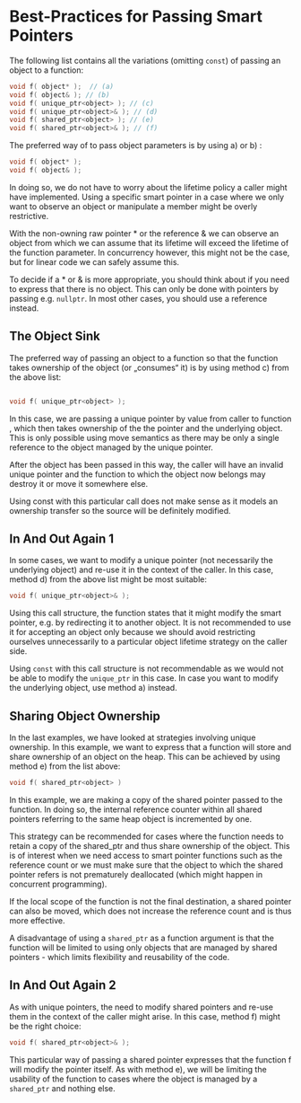 # Best-Practices for Passing Smart Pointers

The following list contains all the variations (omitting `const`) of passing
an object to a function:

```cpp
void f( object* );  // (a)
void f( object& ); // (b)
void f( unique_ptr<object> ); // (c)
void f( unique_ptr<object>& ); // (d)
void f( shared_ptr<object> ); // (e)
void f( shared_ptr<object>& ); // (f)
```

The preferred way of to pass object parameters is by using a) or b) :

```cpp
void f( object* );
void f( object& );
```

In doing so, we do not have to worry about the lifetime policy a caller might
have implemented. Using a specific smart pointer in a case where we only want
to observe an object or manipulate a member might be overly restrictive.

With the non-owning raw pointer * or the reference & we can observe an object
from which we can assume that its lifetime will exceed the lifetime of the
function parameter. In concurrency however, this might not be the case, but
for linear code we can safely assume this.

To decide if a * or & is more appropriate, you should think about if
you need to express that there is no object. This can only be done with
pointers by passing e.g. `nullptr`. In most other cases, you should use a
reference instead.

## The Object Sink

The preferred way of passing an object to a function so that the function
takes ownership of the object (or „consumes“ it) is by using method c) from
the above list:

```cpp

void f( unique_ptr<object> );
```

In this case, we are passing a unique pointer by value from caller to function
, which then takes ownership of the the pointer and the underlying object.
This is only possible using move semantics as there may be only a single
reference to the object managed by the unique pointer.

After the object has been passed in this way, the caller will have an invalid
unique pointer and the function to which the object now belongs may destroy it
or move it somewhere else.

Using const with this particular call does not make
sense as it models an ownership transfer so the source will be definitely modified.

## In And Out Again 1

In some cases, we want to modify a unique pointer (not necessarily the
underlying object) and re-use it in the context of the caller. In this case,
method d) from the above list might be most suitable:

```cpp
void f( unique_ptr<object>& );
```

Using this call structure, the function states that it might modify the smart
pointer, e.g. by redirecting it to another object. It is not recommended to
use it for accepting an object only because we should avoid restricting
ourselves unnecessarily to a particular object lifetime strategy on the caller
side.

Using `const` with this call structure is not recommendable as we would not be
able to modify the `unique_ptr` in this case. In case you want to modify the
underlying object, use method a) instead.

## Sharing Object Ownership

In the last examples, we have looked at strategies involving unique ownership.
In this example, we want to express that a function will store and share
ownership of an object on the heap. This can be achieved by using method e)
from the list above:

```cpp
void f( shared_ptr<object> )
```

In this example, we are making a copy of the shared pointer passed to the
function. In doing so, the internal reference counter within all shared
pointers referring to the same heap object is incremented by one.

This strategy can be recommended for cases where the function needs to retain
a copy of the shared_ptr and thus share ownership of the object. This is of
interest when we need access to smart pointer functions such as the reference
count or we must make sure that the object to which the shared pointer refers
is not prematurely deallocated (which might happen in concurrent programming).

If the local scope of the function is not the final destination, a shared
pointer can also be moved, which does not increase the reference count and is
thus more effective.

A disadvantage of using a `shared_ptr` as a function argument is that the
function will be limited to using only objects that are managed by shared
pointers - which limits flexibility and reusability of the code.

## In And Out Again 2

As with unique pointers, the need to modify shared pointers and re-use them in
the context of the caller might arise. In this case, method f) might be the
right choice:

```cpp
void f( shared_ptr<object>& );
```

This particular way of passing a shared pointer expresses that the function f
will modify the pointer itself. As with method e), we will be limiting the
usability of the function to cases where the object is managed by a `shared_ptr`
and nothing else.
